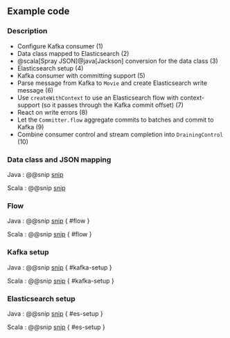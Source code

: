 ## Example code

### Description
- Configure Kafka consumer (1)
- Data class mapped to Elasticsearch (2)
- @scala[Spray JSON]@java[Jackson] conversion for the data class (3)
- Elasticsearch setup (4)
- Kafka consumer with committing support (5)
- Parse message from Kafka to `Movie` and create Elasticsearch write message (6)
- Use `createWithContext` to use an Elasticsearch flow with context-support (so it passes through the Kafka commit offset) (7)
- React on write errors (8)
- Let the `Committer.flow` aggregate commits to batches and commit to Kafka (9)
- Combine consumer control and stream completion into `DrainingControl` (10)

### Data class and JSON mapping

Java
: @@snip [snip](/src/main/java/samples/javadsl/Movie.java)

Scala
: @@snip [snip](/src/main/scala/samples/scaladsl/Movie.scala)



### Flow
Java
: @@snip [snip](/src/main/java/samples/javadsl/Main.java) { #flow }

Scala
: @@snip [snip](/src/main/scala/samples/scaladsl/Main.scala) { #flow }


### Kafka setup
Java
: @@snip [snip](/src/main/java/samples/javadsl/Main.java) { #kafka-setup }

Scala
: @@snip [snip](/src/main/scala/samples/scaladsl/Main.scala) { #kafka-setup }


### Elasticsearch setup
Java
: @@snip [snip](/src/main/java/samples/javadsl/Main.java) { #es-setup }

Scala
: @@snip [snip](/src/main/scala/samples/scaladsl/Main.scala) { #es-setup }

